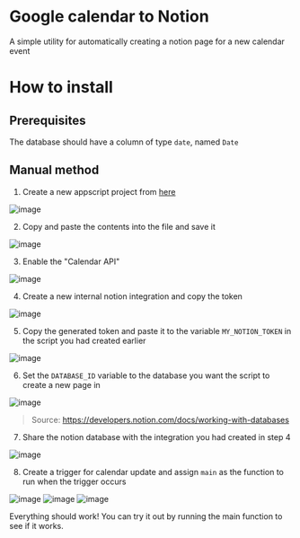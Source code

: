 # Google calendar to Notion

A simple utility for automatically creating a notion page for a new calendar event

# How to install

## Prerequisites 
The database should have a column of type `date`, named `Date`

## Manual method

1. Create a new appscript project from [here](https://script.google.com/home)

![image](https://user-images.githubusercontent.com/19757243/167087563-8fac5404-3f25-4faa-98c4-07ee14aa7298.png)

2. Copy and paste the contents into the file and save it 

![image](https://user-images.githubusercontent.com/19757243/167087871-466aee81-26bd-4c9b-bfeb-f7e51e72c7f6.png)

3. Enable the "Calendar API"

![image](https://user-images.githubusercontent.com/19757243/167088148-15952990-c516-4c62-b7c1-783ac863e094.png)

4. Create a new internal notion integration and copy the token 

![image](https://user-images.githubusercontent.com/19757243/167088801-d4b58756-e30e-44dd-8f79-392f39a16aeb.png)


5. Copy the generated token and paste it to the variable `MY_NOTION_TOKEN` in the script you had created earlier

![image](https://user-images.githubusercontent.com/19757243/167088972-57ff4fae-b1f6-4d9d-9987-c658c4c2e1e5.png)

6. Set the `DATABASE_ID` variable to the database you want the script to create a new page in 

![image](https://user-images.githubusercontent.com/19757243/167089263-00c4912e-df35-40a5-a0bb-b58779fac932.png)
> Source: https://developers.notion.com/docs/working-with-databases

7. Share the notion database with the integration you had created in step 4

![image](https://user-images.githubusercontent.com/19757243/167089615-83bc8259-0538-49cb-84f5-5dbb6f1be634.png)

8. Create a trigger for calendar update and assign `main` as the function to run when the trigger occurs

![image](https://user-images.githubusercontent.com/19757243/167089831-439c4ab9-30bd-4ad1-a0cf-cc508c25c352.png)
![image](https://user-images.githubusercontent.com/19757243/167089889-2f92b23a-2b72-4ff3-ba4e-4f5603f000f5.png)
![image](https://user-images.githubusercontent.com/19757243/167090063-58cf2f3a-670c-4862-a4a4-1ad66263c1f9.png)


Everything should work! You can try it out by running the main function to see if it works.


